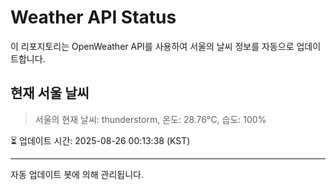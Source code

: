 
# Weather API Status

이 리포지토리는 OpenWeather API를 사용하여 서울의 날씨 정보를 자동으로 업데이트합니다.

## 현재 서울 날씨
> 서울의 현재 날씨: thunderstorm, 온도: 28.76°C, 습도: 100%

⏳ 업데이트 시간: 2025-08-26 00:13:38 (KST)

---
자동 업데이트 봇에 의해 관리됩니다.
